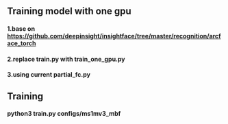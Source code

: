 ## Training model with one gpu
#### 1.base on https://github.com/deepinsight/insightface/tree/master/recognition/arcface_torch
#### 2.replace train.py with train_one_gpu.py
#### 3.using current partial_fc.py
## Training
#### python3 train.py configs/ms1mv3_mbf

